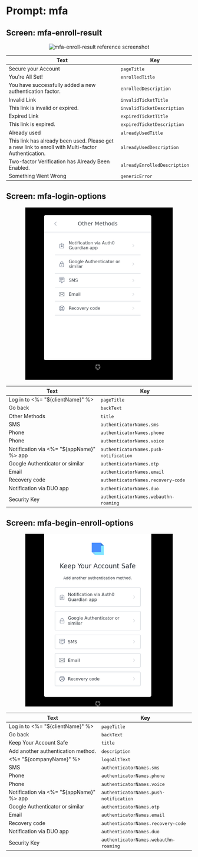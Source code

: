 # Prompt: mfa

## Screen: mfa-enroll-result

<p style="text-align: center;">
  <img alt="mfa-enroll-result reference screenshot" class="ul-prompt-screenshot" data-ul-prompt="mfa-enroll-result" src="/media/articles/universal-login/text-customization/mfa-enroll-result.png" style="width: 400px;"/>
</p>

|Text|Key|
|----------|----------|
|Secure your Account|`pageTitle`|
|You're All Set!|`enrolledTitle`|
|You have successfully added a new authentication factor.|`enrolledDescription`|
|Invalid Link|`invalidTicketTitle`|
|This link is invalid or expired.|`invalidTicketDescription`|
|Expired Link|`expiredTicketTitle`|
|This link is expired.|`expiredTicketDescription`|
|Already used|`alreadyUsedTitle`|
|This link has already been used. Please get a new link to enroll with Multi-factor Authentication.|`alreadyUsedDescription`|
|Two-factor Verification has Already Been Enabled.|`alreadyEnrolledDescription`|
|Something Went Wrong|`genericError`|

## Screen: mfa-login-options

<p style="text-align: center;">
  <img alt="mfa-login-options reference screenshot" class="ul-prompt-screenshot" data-ul-prompt="mfa-login-options" src="/media/articles/universal-login/text-customization/mfa-login-options.png" style="width: 400px;"/>
</p>

|Text|Key|
|----------|----------|
|Log in to <%= "${clientName}" %>|`pageTitle`|
|Go back|`backText`|
|Other Methods|`title`|
|SMS|``authenticatorNames.sms``|
|Phone|``authenticatorNames.phone``|
|Phone|``authenticatorNames.voice``|
|Notification via <%= "${appName}" %> app|``authenticatorNames.push-notification``|
|Google Authenticator or similar|``authenticatorNames.otp``|
|Email|``authenticatorNames.email``|
|Recovery code|``authenticatorNames.recovery-code``|
|Notification via DUO app|``authenticatorNames.duo``|
|Security Key|``authenticatorNames.webauthn-roaming``|

## Screen: mfa-begin-enroll-options

<p style="text-align: center;">
  <img alt="mfa-begin-enroll-options reference screenshot" class="ul-prompt-screenshot" data-ul-prompt="mfa-begin-enroll-options" src="/media/articles/universal-login/text-customization/mfa-begin-enroll-options.png" style="width: 400px;"/>
</p>

|Text|Key|
|----------|----------|
|Log in to <%= "${clientName}" %>|`pageTitle`|
|Go back|`backText`|
|Keep Your Account Safe|`title`|
|Add another authentication method.|`description`|
|<%= "${companyName}" %>|`logoAltText`|
|SMS|``authenticatorNames.sms``|
|Phone|``authenticatorNames.phone``|
|Phone|``authenticatorNames.voice``|
|Notification via <%= "${appName}" %> app|``authenticatorNames.push-notification``|
|Google Authenticator or similar|``authenticatorNames.otp``|
|Email|``authenticatorNames.email``|
|Recovery code|``authenticatorNames.recovery-code``|
|Notification via DUO app|``authenticatorNames.duo``|
|Security Key|``authenticatorNames.webauthn-roaming``|
